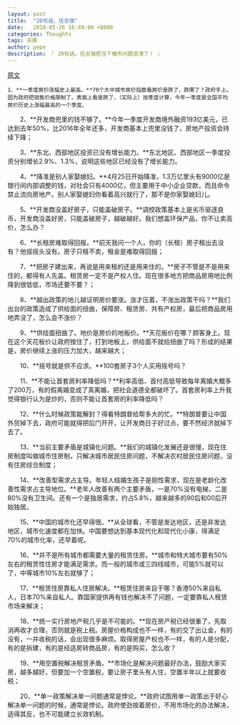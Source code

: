 ```yaml
---
layout: post
title:  "20句话，任志强"
date:   2018-05-26 16:49:00 +0800
categories: Thoughts
tags: 买房
author: pepe
description: 『 20句话，任志强把当下楼市问题说清了！ 』
---
```


[原文](http://new.qq.com/omn/20180424/20180424A0HRPV.html)
   
    1、**一季度房价涨幅史上最高。**70个大中城市房价指数看房价是跌了，跌哪了？政府手上。因为政府把销售价格限制了。表面上看是跌了，（实际上）按季度计算，今年一季度是全国平均房价历史上涨幅最高的一个季度。
    
　　2、**开发商兜里的钱不够了。**今年一季度开发商境外融资193亿美元，已达到去年50%，比2016年全年还多，开发商基本上兜里没钱了，房地产投资会持续下降；

　　3、**东北、西部地区投资已没有增长能力。**东北地区、西部地区一季度投资分别增长2.9%、1.3%，说明这些地区已经没有了增长能力。

　　4、**降准是别人家娶媳妇。**4月25日开始降准，1.3万亿里头有9000亿是银行间内部调整的钱，对社会只有4000亿，但主要用于中小企业贷款，而且命令禁止流向房地产。别人家娶媳妇你看着高兴就行了，那不是你家娶媳妇儿。

　　5、**开发商没盖好房子，只能盖破房子。**调控政策基本上是劣币驱逐良币，开发商没盖好房，只能盖破房子，越破越好。我们想盖环保产品，你不让卖高价，怎么办？

　　6、**长租房难取得回报。**前天我问一个人，你的（长租）房子租出去没有？他摇摇头没有。房子只租不卖，租金是难取得回报；

　　7、**把房子建出来，再说是用来租的还是用来住的。**房子不管是不是用来住的，都得有人先盖。租赁房一定不是产权人住。现在很多地方把商品房用地比例降到很低低，市场还要不要？；

　　8、**越出政策的地儿越证明房价要涨。涨才压着，不涨出政策干吗？**我们出台的政策造成了供给面的扭曲，保障房、租赁房、共有产权房，最后把商品房用地弄没了，怎么会不涨价？

　　9、**供给面扭曲了。地价是房价的地板价。**天花板价在哪？顾客身上。现在这个天花板价让政府按住了，打到地板上，供给面不就给扭曲了吗？形成的结果是，房价继续上涨的压力加大，越来越大；

　　10、**摇号就是供不应求。**100套房子3个人买用摇号吗？

　　11、**不能让首套房利率降低吗？**利率高低、首付高低导致每年离婚大概多了200万，有的假离婚变成了真离婚，把社会道德全都破坏了。首套房利率上升我觉得银行认为是炒的，否则不能让首套房的利率降低吗？

　　12、**什么时候政策能解封？得看特朗普给帮多大的忙。**特朗普要让中国外贸掉下去，政府可能就得把后门开开，让开发商日子好过点，要不然经济就掉下去了。

　　13、**当前主要矛盾是城镇化问题。**我们的城镇化发展还是很慢，现在住房制度叫做城市住房制，只解决城市居民住房问题，不解决农村居民住房问题，没有住房综合制度；

　　14、**改善型需求占主导。年轻人结婚生孩子是刚性需求，现在是老龄化改善性需求占主导地位。**老年人改善有两个主要矛盾，一是70%没有电梯，二是80%没有卫生间。还有一个是独居需求，约占5.8%，越来越多的90后和00后开始独居。

　　15、**中国的城市化还早得很。**从全球看，不管是发达地区，还是非发达地区，城市化速度都在加快。中国要想达到基本现代化和现代化小康，得满足70%的城市化率，还早着呢。

　　16、**并不是所有城市都需要大量的租赁住房。**城市和特大城市要有50%左右的租赁性住房才能满足需求。而一般的城市或三四线城市，可能5%就可以了，中等城市10%左右就够了；

　　17、**租赁住房靠私人住房解决。**租赁住房来自于哪？香港50%来自私人，日本70%来自私人。靠国家提供再有钱也解决不了问题，一定要靠私人租赁市场来解决；

　　18、**统一实行房地产税几乎是不可能的。**现在房产税已经很重了，先取消再收才合理，否则就是税上税。房屋价格构成也不一样，有的交了出让金，有的没有，一并收税的话，会出现很多麻烦。取得房屋产权也不一样，有的人是分配，有的是拆建，有的是经适房转商品房，有的是购买，怎么收？

　　19、**用空置税解决租赁矛盾。**市场化是解决问题最好办法，鼓励大家买房，越多越好，但要加一个空置税，要让房子里头有人住，空置半年以上就要收税；

　　20、**单一政策解决单一问题通常是悖论。**政府试图用单一政策出于好心解决单一问题的时候，通常是悖论。政府使劲按着房价，不用市场化的办法解决，适得其反，也不可能建立长效机制。

























